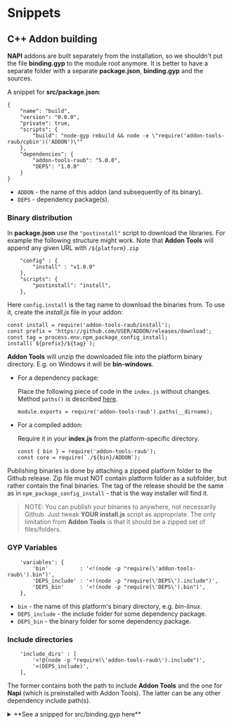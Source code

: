 # Snippets

## C++ Addon building

**NAPI** addons are built separately from the installation, so we shouldn't
put the file **binding.gyp** to the module root anymore. It is better to have a
separate folder with a separate **package.json**, **binding.gyp** and the sources.

A snippet for **src/package.json**:
```
{
	"name": "build",
	"version": "0.0.0",
	"private": true,
	"scripts": {
		"build": "node-gyp rebuild && node -e \"require('addon-tools-raub/cpbin')('ADDON')\""
	},
	"dependencies": {
		"addon-tools-raub": "5.0.0",
		"DEPS": "1.0.0"
	}
}
```

* `ADDON` - the name of this addon (and subsequently of its binary).
* `DEPS` - dependency package(s).



### Binary distribution

In **package.json** use the `"postinstall"` script to download the libraries.
For example the following structure might work. Note that **Addon Tools** will
append any given URL with `/${platform}.zip`

```
	"config" : {
		"install" : "v1.0.0"
	},
	"scripts": {
		"postinstall": "install",
	},
```

Here `config.install` is the tag name to download the binaries from.
To use it, create the *install.js* file in your addon:

```
const install = require('addon-tools-raub/install');
const prefix = 'https://github.com/USER/ADDON/releases/download';
const tag = process.env.npm_package_config_install;
install(`${prefix}/${tag}`);
```

**Addon Tools** will unzip the downloaded file into the platform binary
directory. E.g. on Windows it will be **bin-windows**.

* For a dependency package:
	
	Place the following piece of code in the `index.js` without changes. Method `paths()`
	is described [here](../README.md).
	```
	module.exports = require('addon-tools-raub').paths(__dirname);
	```
	
* For a compiled addon:
	
	Require it in your **index.js** from the platform-specific directory.
	```
	const { bin } = require('addon-tools-raub');
	const core = require(`./${bin}/ADDON`);
	```


Publishing binaries is done by attaching a zipped platform folder to the Github
release. Zip file must NOT contain platform folder as a subfolder, but rather
contain the final binaries. The tag of the release should be the same as in
`npm_package_config_install` - that is the way installer will find it.

> NOTE: You can publish your binaries to anywhere, not necessarily Github.
Just tweak **YOUR install.js** script as appropriate. The only limitation
from **Addon Tools** is that it should be a zipped set of files/folders.


### GYP Variables

```
	'variables': {
		'bin'          : '<!(node -p "require(\'addon-tools-raub\').bin")',
		'DEPS_include' : '<!(node -p "require(\'DEPS\').include")',
		'DEPS_bin'     : '<!(node -p "require(\'DEPS\').bin")',
	},
```

* `bin` - the name of this platform's binary directory, e.g. *bin-linux*.
* `DEPS_include` - the include folder for some dependency package.
* `DEPS_bin` - the binary folder for some dependency package.



### Include directories

```
	'include_dirs' : [
		'<!@(node -p "require(\'addon-tools-raub\').include")',
		'<(DEPS_include)',
	],
```

The former contains both the path to include **Addon Tools** and the one for
**Napi** (which is preinstalled with Addon Tools). The latter can be any other
dependency include path(s).


<details>

<summary>**See a snipped for src/binding.gyp here**</summary>

* Assume `DEPS` is the name of an Addon Tools compliant dependency module.
* Assume `ADDON` is the name of this addon's resulting binary.
* Assume C++ code goes to `cpp` subdirectory.

```
{
	'variables': {
		'bin'          : '<!(node -p "require(\'addon-tools-raub\').bin")',
		'DEPS_include' : '<!(node -p "require(\'DEPS\').include")',
		'DEPS_bin'     : '<!(node -p "require(\'DEPS\').bin")',
	},
	'targets': [
		{
			'target_name' : 'bullet',
			'sources' : [
				'cpp/addon.cpp',
			],
			'include_dirs' : [
				'<!@(node -p "require(\'addon-tools-raub\').include")',
				'<(DEPS_include)',
			],
			'library_dirs' : [ '<(DEPS_bin)' ],
			'libraries'    : [ '-lDEPS' ],
			'cflags!': ['-fno-exceptions'],
			'cflags_cc!': ['-fno-exceptions'],
			'conditions': [
				
				[
					'OS=="linux"',
					{
						'libraries': [
							"-Wl,-rpath,'$$ORIGIN'",
							"-Wl,-rpath,'$$ORIGIN/../node_modules/DEPS/<(bin)'",
							"-Wl,-rpath,'$$ORIGIN/../../DEPS/<(bin)'",
						],
						'defines': ['__linux__'],
					}
				],
				
				[
					'OS=="mac"',
					{
						'libraries': [
							'-Wl,-rpath,@loader_path',
							'-Wl,-rpath,@loader_path/../node_modules/DEPS/<(bin)',
							'-Wl,-rpath,@loader_path/../../DEPS/<(bin)',
						],
						'defines': ['__APPLE__'],
					}
				],
				
				[
					'OS=="win"',
					{
						'defines' : [
							'WIN32_LEAN_AND_MEAN',
							'VC_EXTRALEAN',
							'_WIN32',
						],
						'msvs_settings' : {
							'VCCLCompilerTool' : {
								'AdditionalOptions' : [
									'/GL', '/GF', '/EHsc', '/GS', '/Gy', '/GR-',
								]
							},
							'VCLinkerTool' : {
								'AdditionalOptions' : ['/RELEASE','/OPT:REF','/OPT:ICF','/LTCG'],
							},
						},
					},
				],
				
			],
		},
	]
}
```

</details>
